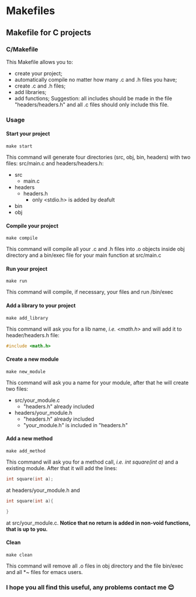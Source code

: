 # Makefiles

## Makefile for C projects

### C/Makefile

This Makefile allows you to: 
* create your project; 
* automatically compile no matter how many .c and .h files you have; 
* create .c and .h files; 
* add libraries; 
* add functions;
Suggestion: all includes should be made in the file "headers/headers.h" and all .c files should only include this file.

### Usage
#### Start your project
```shell
make start
```
This command will generate four directories (src, obj, bin, headers) with two files: src/main.c and headers/headers.h:
* src
  * main.c
* headers
  * headers.h
    * only <stdio.h> is added by deafult
* bin
* obj

#### Compile your project
```shell
make compile
```
This command will compile all your .c and .h files into .o objects inside obj directory and a bin/exec file for your main function at src/main.c

#### Run your project
```shell
make run
```
This command will compile, if necessary, your files and run /bin/exec

#### Add a library to your project
```shell
make add_library
```
This command will ask you for a lib name, *i.e. <math.h>* and will add it to header/headers.h file:
```c
#include <math.h>
```

#### Create a new module
```shell
make new_module
```
This command will ask you a name for your module, after that he will create two files:
* src/your_module.c
  * "headers.h" already included
* headers/your_module.h
  * "headers.h" already included
  * "your_module.h" is included in "headers.h"
  
#### Add a new method
```shell
make add_method
```
This command will ask you for a method call, *i.e. int square(int a)* and a existing module. After that it will add the lines:
```c
int square(int a);
```
at headers/your_module.h and
```c
int square(int a){

}
```
at src/your_module.c. **Notice that no return is added in non-void functions, that is up to you.**

#### Clean
```shell
make clean
```
This command will remove all .o files in obj directory and the file bin/exec and all \*~ files for emacs users.


### I hope you all find this useful, any problems contact me 😊

